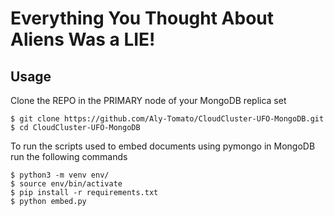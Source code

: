 # Everything You Thought About Aliens Was a LIE!

## Usage

Clone the REPO in the PRIMARY node of your MongoDB replica set
``` 
$ git clone https://github.com/Aly-Tomato/CloudCluster-UFO-MongoDB.git	
$ cd CloudCluster-UFO-MongoDB
```

To run the scripts used to embed documents using pymongo in MongoDB run the following commands
```
$ python3 -m venv env/
$ source env/bin/activate
$ pip install -r requirements.txt
$ python embed.py
```
